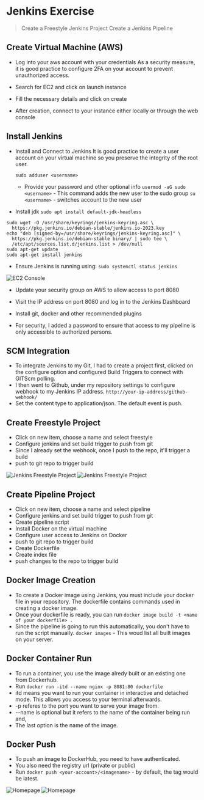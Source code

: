 # Jenkins Exercise

> Create a Freestyle Jenkins Project
> Create a Jenkins Pipeline

## Create Virtual Machine (AWS)

- Log into your aws account with your credentials
  As a security measure, it is good practice to configure 2FA on your account to prevent unauthorized access.

- Search for EC2 and click on launch instance
- Fill the necessary details and click on create
- After creation, connect to your instance either locally or through the web console

## Install Jenkins

- Install and Connect to Jenkins
  It is good practice to create a user account on your virtual machine so you preserve the integrity of the root user.

  ```sudo adduser <username>```
  - Provide your password and other optional info
  ```usermod -aG sudo <username>``` - This command adds the new user to the sudo group
  ```su <username>``` - switches account to the new user

- Install jdk
```sudo apt install default-jdk-headless```

``` shell
sudo wget -O /usr/share/keyrings/jenkins-keyring.asc \
  https://pkg.jenkins.io/debian-stable/jenkins.io-2023.key
echo "deb [signed-by=/usr/share/keyrings/jenkins-keyring.asc]" \
  https://pkg.jenkins.io/debian-stable binary/ | sudo tee \
  /etc/apt/sources.list.d/jenkins.list > /dev/null
sudo apt-get update
sudo apt-get install jenkins
```

- Ensure Jenkins is running using:
```sudo systemctl status jenkins```

![EC2 Console](images/ec2-instance.png)

- Update your security group on AWS to allow access to port 8080
- Visit the IP address on port 8080 and log in to the Jenkins Dashboard
- Install git, docker and other recommended plugins

- For security, I added a password to ensure that access to my pipeline is only accessible to authorized persons.

## SCM Integration

- To integrate Jenkins to my Git, I had to create a project first, clicked on the configure option and configured Build Triggers to connect with GITScm polling.
- I then went to Github, under my repository settings to configure webhook to my Jenkins IP address.
```http://your-ip-address/github-webhook/```
- Set the content type to application/json. The default event is push.

## Create Freestyle Project

- Click on new item, choose a name and select freestyle
- Configure jenkins and set build trigger to push from git
- Since I already set the webhook, once I push to the repo, it'll trigger a build
- push to git repo to trigger build

![Jenkins Freestyle Project](images/jenkins-freestyle.png)
![Jenkins Freestyle Project](images/freestyle.png)

## Create Pipeline Project

- Click on new item, choose a name and select pipeline
- Configure jenkins and set build trigger to push from git
- Create pipeline script
- Install Docker on the virtual machine
- Configure user access to Jenkins on Docker
- push to git repo to trigger build
- Create Dockerfile
- Create index file
- push changes to the repo to trigger build

## Docker Image Creation

- To create a Docker image using Jenkins, you must include your docker file in your repository. The dockerfile contains commands used in creating a docker image.
- Once your dockerfile is ready, you can run ```docker image build -t <name of your dockerfile> .```
- Since the pipeline is going to run this automatically, you don't have to run the script manually.
```docker images``` - This woud list all built images on your server.

## Docker Container Run

- To run a container, you use the image alredy built or an existing one from Dockerhub.
- Run ```docker run -itd --name nginx -p 8081:80 dockerfile```
- itd means you want to run your container in interactive and detached mode. This allows you access to your terminal afterwards.
- -p referes to the port you want to serve your image from.
- --name is optional but it refers to the name of the container being run and,
- The last option is the name of the image.

## Docker Push

- To push an image to DockerHub, you need to have authenticated.
- You also need the registry url (private or public)
- Run ```docker push <your-account>/<imagename>``` - by default, the tag would be latest.

![Homepage](images/builds.png)
![Homepage](images/home.png)
